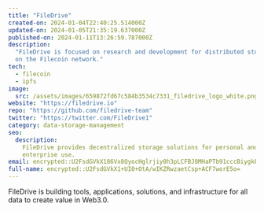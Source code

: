 ```yaml
---
title: "FileDrive"
created-on: 2024-01-04T22:40:25.514000Z
updated-on: 2024-01-05T21:35:19.637000Z
published-on: 2024-01-11T13:26:59.787000Z
description:
  "FileDrive is focused on research and development for distributed storage
  on the Filecoin network."
tech:
  - filecoin
  - ipfs
image:
  src: /assets/images/659872fd67c584b3534c7331_filedrive_logo_white.png
website: "https://filedrive.io"
repo: "https://github.com/filedrive-team"
twitter: "https://twitter.com/FileDrive1"
category: data-storage-management
seo:
  description:
    FileDrive provides decentralized storage solutions for personal and
    enterprise use.
email: encrypted::U2FsdGVkX186Vx8QyocHglrjiy0h3pLCFBJ8MHaPTb91cccBiygkPRRYB68myVXb
full-name: encrypted::U2FsdGVkX1+UI0+OtA/wIKZRwzaetCsp+ACF7worE5o=
---
```


FileDrive is building tools, applications, solutions, and infrastructure for all data to create value in Web3.0.
